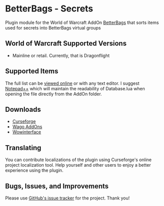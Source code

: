 # BetterBags - Secrets
Plugin module for the World of Warcraft AddOn [BetterBags](https://www.curseforge.com/wow/addons/better-bags) that sorts items used for secrets into BetterBags virtual groups

## World of Warcraft Supported Versions

- Mainline or retail. Currently, that is Dragonflight

## Supported Items
The full list can be [viewed online](https://github.com/Myrroddin/betterbags-secrets/blob/main/Database.lua) or with any text editor. I suggest [Notepad++](https://notepad-plus-plus.org/) which will maintain the readability of Database.lua when opening the file directly from the AddOn folder.

## Downloads

- [Curseforge](https://www.curseforge.com/wow/addons/betterbags-archaeology)
- [Wago AddOns](https://addons.wago.io/addons/betterbags-archaeology)
- [Wowinterface](https://www.wowinterface.com/downloads/info26692-BetterBags-Archaeology.html)

## Translating
You can contribute localizations of the plugin using Curseforge's online project localization tool. Help yourself and other users to enjoy a better experience using the plugin.

## Bugs, Issues, and Improvements
Please use [GitHub's issue tracker](https://github.com/Myrroddin/betterbags-secrets/issues) for the project. Thank you!